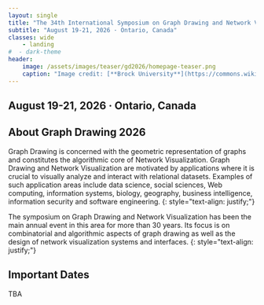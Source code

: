 ```yaml
---
layout: single
title: "The 34th International Symposium on Graph Drawing and Network Visualization"
subtitle: "August 19-21, 2026 · Ontario, Canada"
classes: wide
    - landing
#  - dark-theme
header:
    image: /assets/images/teaser/gd2026/homepage-teaser.png
    caption: "Image credit: [**Brock University**](https://commons.wikimedia.org/wiki/File:Campus_bird%27s-eye_view,_Brock_University_%283920733004%29.jpg)"
---
```


## August 19-21, 2026 · Ontario, Canada

 
## About Graph Drawing 2026

Graph Drawing is concerned with the geometric representation of graphs and constitutes the algorithmic core of Network Visualization. Graph Drawing and Network Visualization are motivated by applications where it is crucial to visually analyze and interact with relational datasets. Examples of such application areas include data science, social sciences, Web computing, information systems, biology, geography, business intelligence, information security and software engineering.
{: style="text-align: justify;"}

The symposium on Graph Drawing and Network Visualization has been the main annual event in this area for more than 30 years. Its focus is on combinatorial and algorithmic aspects of graph drawing as well as the design of network visualization systems and interfaces.
{: style="text-align: justify;"}


## Important Dates

TBA
 
